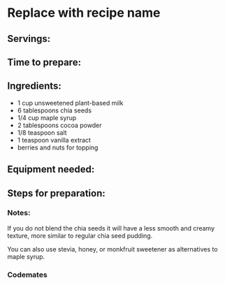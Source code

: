 # Replace with recipe name

## Servings: 

## Time to prepare: 

## Ingredients:
- 1 cup unsweetened plant-based milk
- 6 tablespoons chia seeds
- 1/4 cup maple syrup
- 2 tablespoons cocoa powder
- 1/8 teaspoon salt
- 1 teaspoon vanilla extract
- berries and nuts for topping

## Equipment needed:


## Steps for preparation:



### Notes:
If you do not blend the chia seeds it will have a less smooth and creamy texture, more similar to regular chia seed pudding.

You can also use stevia, honey, or monkfruit sweetener as alternatives to maple syrup.


### Codemates #

